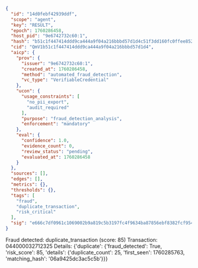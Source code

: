 ```json
{
  "id": "14d0febf42939ddf",
  "scope": "agent",
  "key": "RESULT",
  "epoch": 1760286458,
  "host_pid": "9e6742732c60:1",
  "hash": "b51c1f447414ddd9ca444a9f04a216bbbd57d1d4c51f3dd160fc0ffee8526f63",
  "cid": "QmV1b51c1f447414ddd9ca444a9f04a216bbbd57d1d4",
  "aicp": {
    "prov": {
      "issuer": "9e6742732c60:1",
      "created_at": 1760286458,
      "method": "automated_fraud_detection",
      "vc_type": "VerifiableCredential"
    },
    "ucon": {
      "usage_constraints": [
        "no_pii_export",
        "audit_required"
      ],
      "purpose": "fraud_detection_analysis",
      "enforcement": "mandatory"
    },
    "eval": {
      "confidence": 1.0,
      "evidence_count": 0,
      "review_status": "pending",
      "evaluated_at": 1760286458
    }
  },
  "sources": [],
  "edges": [],
  "metrics": {},
  "thresholds": {},
  "tags": [
    "fraud",
    "duplicate_transaction",
    "risk_critical"
  ],
  "sig": "e666c7df0961c1069002b9a819c5b3197fc4f9634ba87856ebf8382fcf9543d0"
}
```

Fraud detected: duplicate_transaction (score: 85)
Transaction: 044000032712325
Details: {'duplicate': {'fraud_detected': True, 'risk_score': 85, 'details': {'duplicate_count': 25, 'first_seen': 1760285763, 'matching_hash': '06a9425dc3ac5c5b'}}}